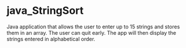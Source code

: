 # java_StringSort
Java application that allows the user to enter up to 15 strings and stores them in an array.  The user can quit early. The app will then display the strings entered in alphabetical order.
